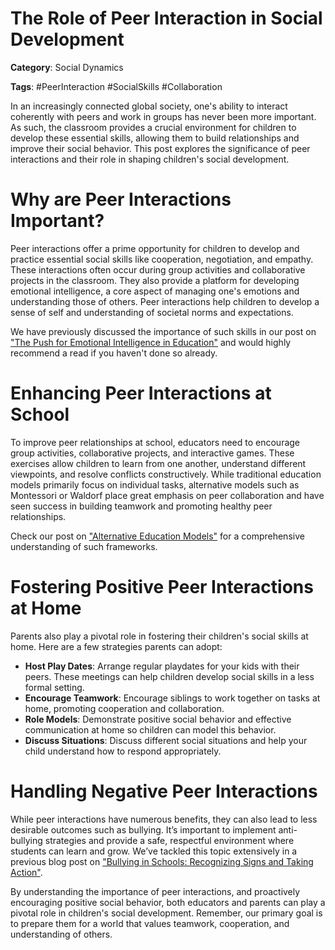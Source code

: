# The Role of Peer Interaction in Social Development

**Category**: Social Dynamics

**Tags**:  #PeerInteraction #SocialSkills #Collaboration


In an increasingly connected global society, one's ability to interact coherently with peers and work in groups has never been more important. As such, the classroom provides a crucial environment for children to develop these essential skills, allowing them to build relationships and improve their social behavior. This post explores the significance of peer interactions and their role in shaping children's social development. 

# Why are Peer Interactions Important? 

Peer interactions offer a prime opportunity for children to develop and practice essential social skills like cooperation, negotiation, and empathy. These interactions often occur during group activities and collaborative projects in the classroom. They also provide a platform for developing emotional intelligence, a core aspect of managing one's emotions and understanding those of others. Peer interactions help children to develop a sense of self and understanding of societal norms and expectations. 

We have previously discussed the importance of such skills in our post on ["The Push for Emotional Intelligence in Education"](./holistic-development/the-push-for-emotional-intelligence-in-education.md) and would highly recommend a read if you haven't done so already.

# Enhancing Peer Interactions at School 

To improve peer relationships at school, educators need to encourage group activities, collaborative projects, and interactive games. These exercises allow children to learn from one another, understand different viewpoints, and resolve conflicts constructively. While traditional education models primarily focus on individual tasks, alternative models such as Montessori or Waldorf place great emphasis on peer collaboration and have seen success in building teamwork and promoting healthy peer relationships.

Check our post on ["Alternative Education Models"](./education-fundamentals/alternative-education-models-homeschooling.md) for a comprehensive understanding of such frameworks.


# Fostering Positive Peer Interactions at Home 

Parents also play a pivotal role in fostering their children's social skills at home. Here are a few strategies parents can adopt:

- **Host Play Dates**: Arrange regular playdates for your kids with their peers. These meetings can help children develop social skills in a less formal setting.
- **Encourage Teamwork**: Encourage siblings to work together on tasks at home, promoting cooperation and collaboration. 
- **Role Models**: Demonstrate positive social behavior and effective communication at home so children can model this behavior.
- **Discuss Situations**: Discuss different social situations and help your child understand how to respond appropriately.
 

# Handling Negative Peer Interactions

While peer interactions have numerous benefits, they can also lead to less desirable outcomes such as bullying. It’s important to implement anti-bullying strategies and provide a safe, respectful environment where students can learn and grow. We’ve tackled this topic extensively in a previous blog post on ["Bullying in Schools: Recognizing Signs and Taking Action"](./student-well-being/bullying-in-schools-recognizing-signs-and-taking-action.md). 

By understanding the importance of peer interactions, and proactively encouraging positive social behavior, both educators and parents can play a pivotal role in children's social development. Remember, our primary goal is to prepare them for a world that values teamwork, cooperation, and understanding of others.
